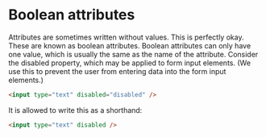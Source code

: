 # Boolean attributes

Attributes are sometimes written without values. This is perfectly okay. These are known as boolean attributes. Boolean attributes can only have one value, which is usually the same as the name of the attribute. Consider the disabled property, which may be applied to form input elements. (We use this to prevent the user from entering data into the form input elements.)

```html
<input type="text" disabled="disabled" />
```

It is allowed to write this as a shorthand:

```html
<input type="text" disabled />
```
